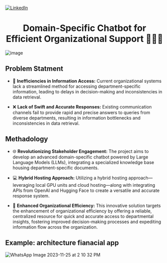 [![LinkedIn][linkedin-shield]][linkedin-url]





<h1 align="center">Domain-Specific Chatbot for Efficient Organizational Support 💬🚀🏢</h1>

<img align="center">![image](https://github.com/yousif4111/Advance-Chatbot/assets/46527978/75b0d443-4419-4497-892b-ed737a45fd92)</img>


## Problem Statment

- 🚫 **Inefficiencies in Information Access:** Current organizational systems lack a streamlined method for accessing department-specific information, leading to delays in decision-making and inconsistencies in data retrieval.

  
- ❌ **Lack of Swift and Accurate Responses:** Existing communication channels fail to provide rapid and precise answers to queries from diverse departments, resulting in information bottlenecks and inconsistencies in data retrieval.


## Methadology
  
- 🌐 **Revolutionizing Stakeholder Engagement:** The project aims to develop an advanced domain-specific chatbot powered by Large Language Models (LLMs), integrating a specialized knowledge base housing department-specific documents.

  
- 💻 **Hybrid Hosting Approach:** Utilizing a hybrid hosting approach—leveraging local GPU units and cloud hosting—along with integrating APIs from OpenAI and Hugging Face to create a versatile and accurate response system.

  
- 🚀 **Enhanced Organizational Efficiency:** This innovative solution targets the enhancement of organizational efficiency by offering a reliable, centralized resource for quick and accurate access to departmental insights, fostering improved decision-making processes and expediting information flow across the organization.

  
## Example: architecture fianacial app 

![WhatsApp Image 2023-11-25 at 2 10 32 PM](https://github.com/yousif4111/Advance-Chatbot/assets/46527978/27f4f6e5-0d2f-4bbf-b10c-dda92d82adaf)





<!-- MARKDOWN LINKS & IMAGES -->
<!-- https://www.markdownguide.org/basic-syntax/#reference-style-links -->
[contributors-shield]: https://img.shields.io/github/contributors/othneildrew/Best-README-Template.svg?style=for-the-badge
[contributors-url]: https://github.com/othneildrew/Best-README-Template/graphs/contributors
[forks-shield]: https://img.shields.io/github/forks/othneildrew/Best-README-Template.svg?style=for-the-badge
[forks-url]: https://github.com/othneildrew/Best-README-Template/network/members
[stars-shield]: https://img.shields.io/github/stars/othneildrew/Best-README-Template.svg?style=for-the-badge
[stars-url]: https://github.com/othneildrew/Best-README-Template/stargazers
[issues-shield]: https://img.shields.io/github/issues/othneildrew/Best-README-Template.svg?style=for-the-badge
[issues-url]: https://github.com/othneildrew/Best-README-Template/issues
[license-shield]: https://img.shields.io/github/license/othneildrew/Best-README-Template.svg?style=for-the-badge
[license-url]: https://github.com/othneildrew/Best-README-Template/blob/master/LICENSE.txt
[linkedin-shield]: https://img.shields.io/badge/-LinkedIn-black.svg?style=for-the-badge&logo=linkedin&colorB=555
[linkedin-url]: https://www.linkedin.com/in/yousif-abdalla/
[product-screenshot]: images/screenshot.png
[Next.js]: https://img.shields.io/badge/next.js-000000?style=for-the-badge&logo=nextdotjs&logoColor=white
[Next-url]: https://nextjs.org/
[React.js]: https://img.shields.io/badge/React-20232A?style=for-the-badge&logo=react&logoColor=61DAFB
[React-url]: https://reactjs.org/
[Vue.js]: https://img.shields.io/badge/Vue.js-35495E?style=for-the-badge&logo=vuedotjs&logoColor=4FC08D
[Vue-url]: https://vuejs.org/
[Angular.io]: https://img.shields.io/badge/Angular-DD0031?style=for-the-badge&logo=angular&logoColor=white
[Angular-url]: https://angular.io/
[Svelte.dev]: https://img.shields.io/badge/Svelte-4A4A55?style=for-the-badge&logo=svelte&logoColor=FF3E00
[Svelte-url]: https://svelte.dev/
[Laravel.com]: https://img.shields.io/badge/Laravel-FF2D20?style=for-the-badge&logo=laravel&logoColor=white
[Laravel-url]: https://laravel.com
[Bootstrap.com]: https://img.shields.io/badge/Bootstrap-563D7C?style=for-the-badge&logo=bootstrap&logoColor=white
[Bootstrap-url]: https://getbootstrap.com
[JQuery.com]: https://img.shields.io/badge/jQuery-0769AD?style=for-the-badge&logo=jquery&logoColor=white
[JQuery-url]: https://jquery.com 


